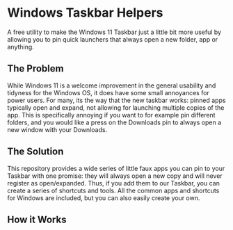 # Windows Taskbar Helpers

A free utility to make the Windows 11 Taskbar just a little bit more useful by allowing you to pin quick launchers that always open a new folder, app or anything.

## The Problem

While Windows 11 is a welcome improvement in the general usability and tidyness for the Windows OS, it does have some small annoyances for power users. For many, its the way that the new taskbar works: pinned apps typically open and expand, not allowing for launching multiple copies of the app. This is specifically annoying if you want to for example pin different folders, and you would like a press on the Downloads pin to always open a new window with your Downloads.

## The Solution

This repository provides a wide series of little faux apps you can pin to your Taskbar with one promise: they will always open a new copy and will never register as open/expanded. Thus, if you add them to our Taskbar, you can create a series of shortcuts and tools. All the common apps and shortcuts for Windows are included, but you can also easily create your own.

## How it Works
